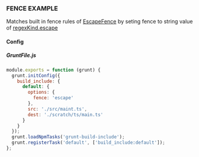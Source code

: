 ### FENCE EXAMPLE

Matches built in fence rules of [EscapeFence](/classes/fences.escapefence.html)
by seting fence to string value of [regexKind.escape](/enums/enums.fencekind.html#escape)

#### Config

##### GruntFile.js

```js
module.exports = function (grunt) {
  grunt.initConfig({
    build_include: {
      default: {
        options: {
          fence: 'escape'
        },
        src: './src/maint.ts',
        dest: './scratch/ts/main.ts'
      }
    }
  });
  grunt.loadNpmTasks('grunt-build-include');
  grunt.registerTask('default', ['build_include:default']);
};
```